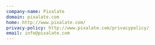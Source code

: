 ```yaml
---
company-name: Pixalate
domain: pixalate.com
home: http://www.pixalate.com/
privacy-policy: http://www.pixalate.com/privacypolicy/
email: info@pixalate.com
---
```




